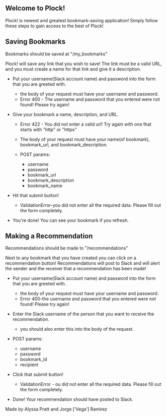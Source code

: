 ## Welcome to Plock!
Plock! is newest and greatest bookmark-saving application! Simply follow these steps to gain access to the best of Plock!

## Saving Bookmarks
Bookmarks should be saved at "/my_bookmarks"

  Plock! will save any link that you wish to save! The link must be a valid URL, and you must create a name for that link and give it a description.

  * Put your username(Slack account name) and password into the form that you are greeted with.
    * the body of your request must have your username and password.
    * Error 400  -  The username and password that you entered were not found! Please try again!

  * Give your bookmark a name, description, and URL.
    * Error 422  -  You did not enter a valid url! Try again with one that starts with "http" or "https"
    * The body of your request must have your name(of bookmark), bookmark_url, and bookmark_description.

    * POST params:
      * username
      * password
      * bookmark_url
      * bookmark_description
      * bookmark_name

  * Hit that submit button!
    * ValidationError-you did not enter all the required data. Please fill out the form completely.

  * You're done! You can see your bookmark if you refresh.

## Making a Recommendation
Recommendations should be made to "/recommendations"

  Next to any bookmark that you have created you can click on a recommendation button! Recommendations will post to Slack and will alert the sender and the receiver that a recommendation has been made!

  * Put your username(Slack account name) and password into the form that you are greeted with.
    * the body of your request must have your username and password.
    * Error 400-the username and password that you entered were not found! Please try again!

  * Enter the Slack username of the person that you want to receive the recommendation.
    * you should also enter this into the body of the request.

  * POST params:
    * username    
    * password
    * bookmark_id
    * recipient


  * Click that submit button!
    * ValidationError  -  ou did not enter all the required data. Please fill out the form completely.

  * Done! Your recommendation should have posted to Slack.

  Made by Alyssa Pratt and Jorge ['Vega'] Ramirez
